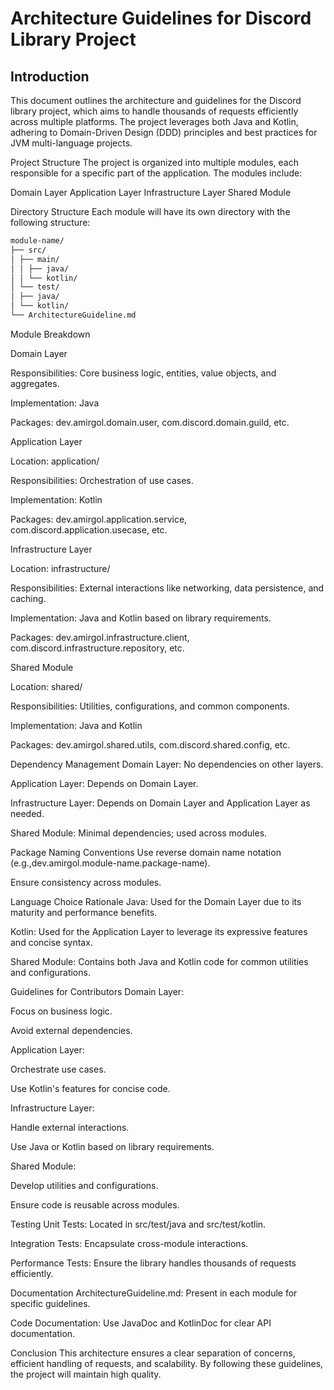 # Architecture Guidelines for Discord Library Project
## Introduction

This document outlines the architecture and guidelines for the Discord library project, which aims to handle thousands
of requests efficiently across multiple platforms. The project leverages both Java and Kotlin, adhering to Domain-Driven
Design (DDD) principles and best practices for JVM multi-language projects.

Project Structure
The project is organized into multiple modules, each responsible for a specific part of the application. The modules
include:

Domain Layer
Application Layer
Infrastructure Layer
Shared Module

Directory Structure
Each module will have its own directory with the following structure:
```markdown
module-name/
├── src/
│ ├── main/
│ │ ├── java/
│ │ └── kotlin/
│ └── test/
│ ├── java/
│ └── kotlin/
└── ArchitectureGuideline.md
```


Module Breakdown

Domain Layer

Responsibilities: Core business logic, entities, value objects, and aggregates.

Implementation: Java

Packages: dev.amirgol.domain.user, com.discord.domain.guild, etc.

Application Layer

Location: application/

Responsibilities: Orchestration of use cases.

Implementation: Kotlin

Packages: dev.amirgol.application.service, com.discord.application.usecase, etc.

Infrastructure Layer

Location: infrastructure/

Responsibilities: External interactions like networking, data persistence, and caching.

Implementation: Java and Kotlin based on library requirements.

Packages: dev.amirgol.infrastructure.client, com.discord.infrastructure.repository, etc.

Shared Module

Location: shared/

Responsibilities: Utilities, configurations, and common components.

Implementation: Java and Kotlin

Packages: dev.amirgol.shared.utils, com.discord.shared.config, etc.

Dependency Management
Domain Layer: No dependencies on other layers.

Application Layer: Depends on Domain Layer.

Infrastructure Layer: Depends on Domain Layer and Application Layer as needed.

Shared Module: Minimal dependencies; used across modules.

Package Naming Conventions
Use reverse domain name notation (e.g.,dev.amirgol.module-name.package-name).

Ensure consistency across modules.

Language Choice Rationale
Java: Used for the Domain Layer due to its maturity and performance benefits.

Kotlin: Used for the Application Layer to leverage its expressive features and concise syntax.

Shared Module: Contains both Java and Kotlin code for common utilities and configurations.

Guidelines for Contributors
Domain Layer:

Focus on business logic.

Avoid external dependencies.

Application Layer:

Orchestrate use cases.

Use Kotlin's features for concise code.

Infrastructure Layer:

Handle external interactions.

Use Java or Kotlin based on library requirements.

Shared Module:

Develop utilities and configurations.

Ensure code is reusable across modules.

Testing
Unit Tests: Located in src/test/java and src/test/kotlin.

Integration Tests: Encapsulate cross-module interactions.

Performance Tests: Ensure the library handles thousands of requests efficiently.

Documentation
ArchitectureGuideline.md: Present in each module for specific guidelines.

Code Documentation: Use JavaDoc and KotlinDoc for clear API documentation.

Conclusion
This architecture ensures a clear separation of concerns, efficient handling of requests, and scalability. By following
these guidelines, the project will maintain high quality.